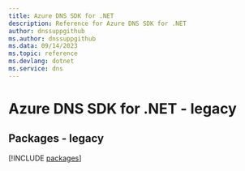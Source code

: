 ```yaml
---
title: Azure DNS SDK for .NET
description: Reference for Azure DNS SDK for .NET
author: dnssuppgithub
ms.author: dnssuppgithub
ms.data: 09/14/2023
ms.topic: reference
ms.devlang: dotnet
ms.service: dns
---
```

# Azure DNS SDK for .NET - legacy
## Packages - legacy
[!INCLUDE [packages](dns-index.md)]
